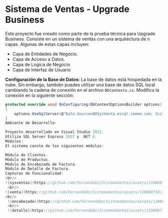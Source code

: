 # Sistema de Ventas - Upgrade Business

Este proyecto fue creado como parte de la prueba técnica para Upgrade Business. Consiste en un sistema de ventas con una arquitectura de n capas. Algunas de estas capas incluyen:

- Capa de Entidades de Negocio.
- Capa de Acceso a Datos.
- Capa de Logica de Negocio
- Capa de Interfaz de Usuario

**Configuración de la Base de Datos:**
La base de datos está hospedada en la nube. Sin embargo, también puedes utilizar una base de datos SQL local cambiando la cadena de conexión en el archivo `BDContexto.cs`. Modifica la conexión en la siguiente sección:

```csharp
protected override void OnConfiguring(DbContextOptionsBuilder options)
{
    options.UseSqlServer(@"Data Source=BDSysVenta.mssql.somee.com; Initial Catalog=BDSysVenta; User Id=fernandoss_SQLLogin_1; Pwd=snu8c8tzyo");
}
Ambiente de Desarrollo:

Proyecto desarrollado en Visual Studio 2022.
Utiliza SQL Server Express 2022 y .NET 6.
Módulos:
El sistema consta de los siguientes módulos:

Módulo de Clientes.
Módulo de Productos.
Módulo de Encabezado de Factura.
Módulo de Detalle de Factura.
Capturas de Funcionalidad:
<br/>
![sysventas](https://github.com/FernandoDz/SistemaVentas/assets/119868719/fc6960a8-bf16-4391-970a-a9e62de6f349)
 <br/>
![venta](https://github.com/FernandoDz/SistemaVentas/assets/119868719/3dd00fc5-dd52-42ce-82f8-5e6014175f36)
<br/>
 ![encabezado](https://github.com/FernandoDz/SistemaVentas/assets/119868719/81c7f7db-dfcd-4757-8c37-a15abfb8ab02)
 <br/>
 ![detalle](https://github.com/FernandoDz/SistemaVentas/assets/119868719/38e457fe-a2e5-4dc0-81e7-1fa45bba4feb)
